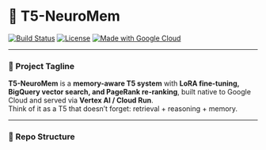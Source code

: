 
# 🧠 T5-NeuroMem

[![Build Status](https://img.shields.io/badge/build-passing-brightgreen.svg)](https://github.com/Aaxhirrr/t5-neuromem/actions)
[![License](https://img.shields.io/badge/license-MIT-blue.svg)](LICENSE)
[![Made with Google Cloud](https://img.shields.io/badge/Made%20with-Google%20Cloud-4285F4?logo=googlecloud&logoColor=white)](https://cloud.google.com/)

---

### 🚀 Project Tagline  
**T5-NeuroMem** is a **memory-aware T5 system** with **LoRA fine-tuning, BigQuery vector search, and PageRank re-ranking**, built native to Google Cloud and served via **Vertex AI / Cloud Run**.  
Think of it as a T5 that doesn’t forget: retrieval + reasoning + memory.

---

### 📂 Repo Structure

